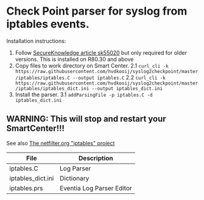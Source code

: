 # Check Point parser for syslog from iptables events.

Installation instructions:
 1. Follow [SecureKnowledge article sk55020](https://supportcenter.checkpoint.com/supportcenter/portal?eventSubmit_doGoviewsolutiondetails=&solutionid=sk55020) but only required for older versions. This is installed on R80.30 and above
 2. Copy files to work directory on Smart Center.
 2.1  ```curl_cli -k https://raw.githubusercontent.com/hvdkooij/syslog2checkpoint/master/iptables/iptables.C --output iptables.C```
 2.2 ```curl_cli -k https://raw.githubusercontent.com/hvdkooij/syslog2checkpoint/master/iptables/iptables_dict.ini --output iptables_dict.ini```
 3. Install the parser.
 3.1 ```addParsingFile -p iptables.C -d iptables_dict.ini```

 ## WARNING: This will stop and restart your SmartCenter!!!
 
See also [The netfilter.org "iptables" project](https://netfilter.org/projects/iptables/index.html)

| File | Description |
| --- | --- |
| iptables.C | Log Parser |
| iptables_dict.ini | Dictionary |
| iptables.prs | Eventia Log Parser Editor |
